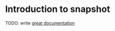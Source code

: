 # Introduction to snapshot

TODO: write [great documentation](http://jacobian.org/writing/what-to-write/)
